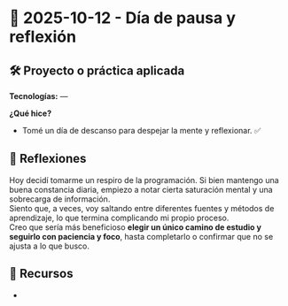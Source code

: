 # 📅 2025-10-12 - Día de pausa y reflexión 

## 🛠️ Proyecto o práctica aplicada  

**Tecnologías:** —  

**¿Qué hice?**  

- Tomé un día de descanso para despejar la mente y reflexionar. ✅

## 💭 Reflexiones  

Hoy decidí tomarme un respiro de la programación. Si bien mantengo una buena constancia diaria, empiezo a notar cierta saturación mental y una sobrecarga de información.  
Siento que, a veces, voy saltando entre diferentes fuentes y métodos de aprendizaje, lo que termina complicando mi propio proceso.  
Creo que sería más beneficioso **elegir un único camino de estudio y seguirlo con paciencia y foco**, hasta completarlo o confirmar que no se ajusta a lo que busco.  

## 🔗 Recursos  
-